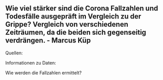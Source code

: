 ## Wie viel stärker sind die Corona Fallzahlen und Todesfälle ausgepräft im Vergleich zu der Grippe? Vergleich von verschiedenen Zeiträumen, da die beiden sich gegenseitig verdrängen. - Marcus Küp

Quellen:

Informationen zu Daten:

Wie werden die Fallzahlen ermittelt? 
